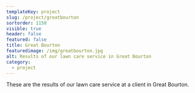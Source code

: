 ```yaml
---
templateKey: project
slug: /project/greatbourton
sortorder: 1150
visible: true
header: false
featured: false
title: Great Bourton
featuredimage: /img/greatbourton.jpg
alt: Results of our lawn care service in Great Bourton
category:
  - project
---
```

These are the results of our lawn care service at a client in Great Bourton.


